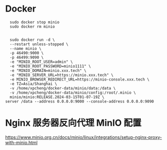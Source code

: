 # Docker

```shellscript
  sudo docker stop minio
  sudo docker rm minio


  sudo docker run -d \
  --restart unless-stopped \
  --name minio \
  -p 46490:9000 \
  -p 46499:9090 \
  -e "MINIO_ROOT_USER=admin" \
  -e "MINIO_ROOT_PASSWORD=minio1111" \
  -e "MINIO_DOMAIN=minio.xxx.tech" \
  -e "MINIO_SERVER_URL=https://minio.xxx.tech" \
  -e MINIO_BROWSER_REDIRECT_URL=https://minio-console.xxx.tech \
  -e TZ=Asia/Shanghai \
  -v /home/xpcheng/docker-data/minio/data:/data \
  -v /home/xpcheng/docker-data/minio/config:/root/.minio \
  minio/minio:RELEASE.2024-03-15T01-07-19Z \
server /data --address 0.0.0.0:9000 --console-address 0.0.0.0:9090
```

# Nginx 服务器反向代理 MinIO 配置

https://www.minio.org.cn/docs/minio/linux/integrations/setup-nginx-proxy-with-minio.html
